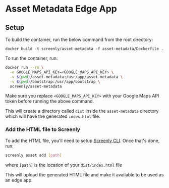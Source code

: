 # Asset Metadata Edge App

## Setup

To build the container, run the below command from the root directory:

`docker build -t screenly/asset-metadata -f asset-metadata/Dockerfile .`

To run the container, run:
```sh
docker run --rm \
  -e GOOGLE_MAPS_API_KEY=<GOOGLE_MAPS_API_KEY> \
  -v $(pwd)/asset-metadata:/usr/app/asset-metadata \
  -v $(pwd)/bootstrap:/usr/app/bootstrap \
  screenly/asset-metadata
```

Make sure you replace `<GOOGLE_MAPS_API_KEY>` with your Google Maps API token before running the above command.

This will create a directory called `dist` inside the `asset-metadata` directory which will have the generated `index.html` file.

### Add the HTML file to Screenly

To add the HTML file, you'll need to setup [Screenly CLI](https://github.com/Screenly/cli).
Once that's done, run:

```sh
screenly asset add [path]
```

where `[path]` is the location of your `dist/index.html` file

This will upload the generated HTML file and make it available to be used as an edge app.
